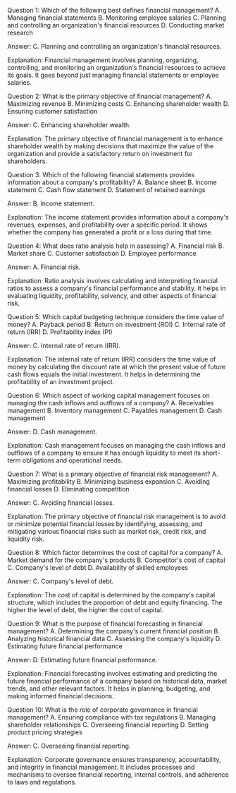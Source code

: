 Question 1:
Which of the following best defines financial management?
A. Managing financial statements
B. Monitoring employee salaries
C. Planning and controlling an organization's financial resources
D. Conducting market research

Answer: C. Planning and controlling an organization's financial resources.

Explanation: Financial management involves planning, organizing, controlling, and monitoring an organization's financial resources to achieve its goals. It goes beyond just managing financial statements or employee salaries.

Question 2:
What is the primary objective of financial management?
A. Maximizing revenue
B. Minimizing costs
C. Enhancing shareholder wealth
D. Ensuring customer satisfaction

Answer: C. Enhancing shareholder wealth.

Explanation: The primary objective of financial management is to enhance shareholder wealth by making decisions that maximize the value of the organization and provide a satisfactory return on investment for shareholders.

Question 3:
Which of the following financial statements provides information about a company's profitability?
A. Balance sheet
B. Income statement
C. Cash flow statement
D. Statement of retained earnings

Answer: B. Income statement.

Explanation: The income statement provides information about a company's revenues, expenses, and profitability over a specific period. It shows whether the company has generated a profit or a loss during that time.

Question 4:
What does ratio analysis help in assessing?
A. Financial risk
B. Market share
C. Customer satisfaction
D. Employee performance

Answer: A. Financial risk.

Explanation: Ratio analysis involves calculating and interpreting financial ratios to assess a company's financial performance and stability. It helps in evaluating liquidity, profitability, solvency, and other aspects of financial risk.

Question 5:
Which capital budgeting technique considers the time value of money?
A. Payback period
B. Return on investment (ROI)
C. Internal rate of return (IRR)
D. Profitability index (PI)

Answer: C. Internal rate of return (IRR).

Explanation: The internal rate of return (IRR) considers the time value of money by calculating the discount rate at which the present value of future cash flows equals the initial investment. It helps in determining the profitability of an investment project.

Question 6:
Which aspect of working capital management focuses on managing the cash inflows and outflows of a company?
A. Receivables management
B. Inventory management
C. Payables management
D. Cash management

Answer: D. Cash management.

Explanation: Cash management focuses on managing the cash inflows and outflows of a company to ensure it has enough liquidity to meet its short-term obligations and operational needs.

Question 7:
What is a primary objective of financial risk management?
A. Maximizing profitability
B. Minimizing business expansion
C. Avoiding financial losses
D. Eliminating competition

Answer: C. Avoiding financial losses.

Explanation: The primary objective of financial risk management is to avoid or minimize potential financial losses by identifying, assessing, and mitigating various financial risks such as market risk, credit risk, and liquidity risk.

Question 8:
Which factor determines the cost of capital for a company?
A. Market demand for the company's products
B. Competitor's cost of capital
C. Company's level of debt
D. Availability of skilled employees

Answer: C. Company's level of debt.

Explanation: The cost of capital is determined by the company's capital structure, which includes the proportion of debt and equity financing. The higher the level of debt, the higher the cost of capital.

Question 9:
What is the purpose of financial forecasting in financial management?
A. Determining the company's current financial position
B. Analyzing historical financial data
C. Assessing the company's liquidity
D. Estimating future financial performance

Answer: D. Estimating future financial performance.

Explanation: Financial forecasting involves estimating and predicting the future financial performance of a company based on historical data, market trends, and other relevant factors. It helps in planning, budgeting, and making informed financial decisions.

Question 10:
What is the role of corporate governance in financial management?
A. Ensuring compliance with tax regulations
B. Managing shareholder relationships
C. Overseeing financial reporting
D. Setting product pricing strategies

Answer: C. Overseeing financial reporting.

Explanation: Corporate governance ensures transparency, accountability, and integrity in financial management. It includes processes and mechanisms to oversee financial reporting, internal controls, and adherence to laws and regulations.
